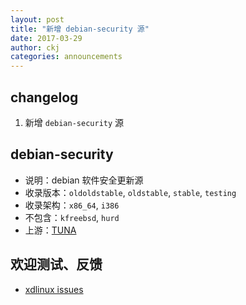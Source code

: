 ```yaml
---
layout: post
title: "新增 debian-security 源"
date: 2017-03-29
author: ckj
categories: announcements
---
```


## changelog

1. 新增 `debian-security` 源

## debian-security

* 说明：debian 软件安全更新源
* 收录版本：`oldoldstable`, `oldstable`, `stable`, `testing`
* 收录架构：`x86_64`, `i386`
* 不包含：`kfreebsd`, `hurd`
* 上游：[TUNA](https://mirrors.tuna.tsinghua.edu.cn/debian-security/)

## 欢迎测试、反馈

* [xdlinux issues](https://git.xdlinux.info/xdlinux/issues)
